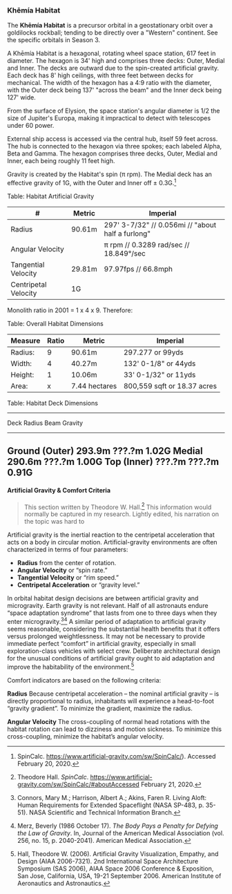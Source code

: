 ### Khēmía Habitat

The **Khēmía Habitat** is a precursor orbital in a geostationary orbit over a goldilocks rockball; tending to be directly over a "Western" continent. See the specific orbitals in Season 3.

A Khēmía Habitat is a hexagonal, rotating wheel space station, 617 feet in diameter. The hexagon is 34' high and comprises three decks: Outer, Medial and Inner. The decks are outward due to the spin-created artificial gravity. Each deck has 8' high ceilings, with three feet between decks for mechanical. The width of the hexagon has a 4:9 ratio with the diameter, with the Outer deck being 137' "across the beam" and the Inner deck being 127' wide.

From the surface of Elysion, the space station's angular diameter is 1/2 the size of Jupiter's Europa, making it impractical to detect with telescopes under 60 power.

External ship access is accessed via the central hub, itself 59 feet across. The hub is connected to the hexagon via three spokes; each labeled Alpha, Beta and Gamma. The hexagon comprises three decks, Outer, Medial and Inner, each being roughly 11 feet high.

Gravity is created by the Habitat's spin (π rpm). The Medial deck has an effective gravity of 1G, with the Outer and Inner off ± 0.3G.[^spin-calc]

[^spin-calc]: SpinCalc. https://www.artificial-gravity.com/sw/SpinCalc/). Accessed February 20, 2020.

Table: Habitat Artificial Gravity

| # | Metric | Imperial |
| --- | --- | --- |
| Radius  | 90.61m | 297' 3-7/32" // 0.056mi // "about half a furlong"|
| Angular Velocity   |  | π rpm // 0.3289 rad/sec  // 18.849°/sec |
| Tangential Velocity   | 29.81m   | 97.97fps // 66.8mph |
| Centripetal Velocity   | 1G  |

Monolith ratio in 2001 = 1 x 4 x 9. Therefore:

Table: Overall Habitat Dimensions

| Measure | Ratio | Metric | Imperial
| --- | --- | --- | --- |
| Radius:| 9 | 90.61m | 297.277 or 99yds |
| Width: | 4 | 40.27m | 132' 0-1/8" or 44yds |
| Height:| 1 | 10.06m | 33' 0-1/32" or 11yds |
| Area:  | x | 7.44 hectares | 800,559 sqft or 18.37 acres  |


Table: Habitat Deck Dimensions

------------------------------------------
  Deck           Radius   Beam   Gravity
--------------- -------- ------- ---------
Ground (Outer)    293.9m  ???.?m     1.02G
Medial            290.6m  ???.?m     1.00G
Top (Inner)       ???.?m  ???.?m     0.91G
------------------------------------------

#### Artificial Gravity &  Comfort Criteria

> This section written by Theodore W. Hall.[^theodore-hall] This information would normally be captured in my research. Lightly edited, his narration on the topic was hard to

Artificial gravity is the inertial reaction to the centripetal acceleration that acts on a body in circular motion. Artificial-gravity environments are often characterized in terms of four parameters:

- **Radius** from the center of rotation.
- **Angular Velocity** or “spin rate.”
- **Tangential Velocity** or “rim speed.”
- **Centripetal Acceleration** or “gravity level.”

[^theodore-hall]: Theodore Hall. _SpinCalc_.  https://www.artificial-gravity.com/sw/SpinCalc/#aboutAccessed February 21, 2020.

In orbital habitat design decisions are between artificial gravity and microgravity. Earth gravity is not relevant. Half of all astronauts endure “space adaptation syndrome” that lasts from one to three days when they enter microgravity.[^connors-harrison][^merz] A similar period of adaptation to artificial gravity seems reasonable, considering the substantial health benefits that it offers versus prolonged weightlessness. It may not be necessary to provide immediate perfect “comfort” in artificial gravity, especially in small exploration-class vehicles with select crew. Deliberate architectural design for the unusual conditions of artificial gravity ought to aid adaptation and improve the habitability of the environment.[^hall]

[^hall]: Hall, Theodore W. (2006). Artificial Gravity Visualization, Empathy, and Design (AIAA 2006-7321). 2nd International Space Architecture Symposium (SAS 2006), AIAA Space 2006 Conference & Exposition, San Jose, California, USA, 19-21 September 2006. American Institute of Aeronautics and Astronautics.

[^connors-harrison]: Connors, Mary M.; Harrison, Albert A.; Akins, Faren R. Living Aloft: Human Requirements for Extended Spaceflight (NASA SP-483, p. 35-51). NASA Scientific and Technical Information Branch.

[^merz]: Merz, Beverly (1986 October 17). _The Body Pays a Penalty for Defying the Law of Gravity_. In, Journal of the American Medical Association (vol. 256, no. 15, p. 2040-2041). American Medical Association.

Comfort indicators are based on the following criteria:

**Radius** Because centripetal acceleration – the nominal artificial gravity – is directly proportional to radius, inhabitants will experience a head-to-foot “gravity gradient”. To minimize the gradient, maximize the radius.

**Angular Velocity** The cross-coupling of normal head rotations with the habitat rotation can lead to dizziness and motion sickness. To minimize this cross-coupling, minimize the habitat’s angular velocity.
